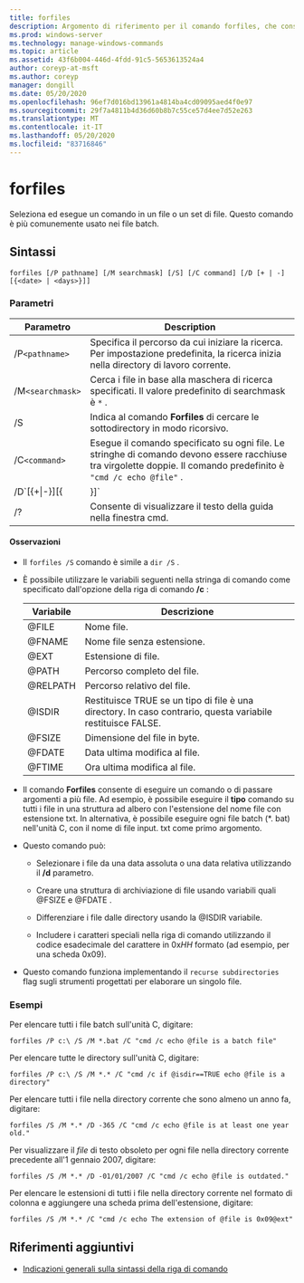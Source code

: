 ```yaml
---
title: forfiles
description: Argomento di riferimento per il comando forfiles, che consente di selezionare ed eseguire un comando in un file o un set di file.
ms.prod: windows-server
ms.technology: manage-windows-commands
ms.topic: article
ms.assetid: 43f6b004-446d-4fdd-91c5-5653613524a4
author: coreyp-at-msft
ms.author: coreyp
manager: dongill
ms.date: 05/20/2020
ms.openlocfilehash: 96ef7d016bd13961a4814ba4cd09095aed4f0e97
ms.sourcegitcommit: 29f7a4811b4d36d60b8b7c55ce57d4ee7d52e263
ms.translationtype: MT
ms.contentlocale: it-IT
ms.lasthandoff: 05/20/2020
ms.locfileid: "83716846"
---
```

# <a name="forfiles"></a>forfiles

Seleziona ed esegue un comando in un file o un set di file. Questo comando è più comunemente usato nei file batch.

## <a name="syntax"></a>Sintassi

```
forfiles [/P pathname] [/M searchmask] [/S] [/C command] [/D [+ | -] [{<date> | <days>}]]
```

### <a name="parameters"></a>Parametri

| Parametro | Description |
| --------- | ----------- |
| /P`<pathname>` | Specifica il percorso da cui iniziare la ricerca. Per impostazione predefinita, la ricerca inizia nella directory di lavoro corrente. |
| /M`<searchmask>` | Cerca i file in base alla maschera di ricerca specificati. Il valore predefinito di searchmask è `*` . |
| /S | Indica al comando **Forfiles** di cercare le sottodirectory in modo ricorsivo. |
| /C`<command>` | Esegue il comando specificato su ogni file. Le stringhe di comando devono essere racchiuse tra virgolette doppie. Il comando predefinito è `"cmd /c echo @file"` . |
| /D`[{+\|-}][{<date> | <days>}]` | Seleziona i file con una data dell'Ultima modifica nell'intervallo di tempo specificato:<ul><li>Seleziona i file con una data dell'Ultima modifica successiva o uguale a ( **+** ) o precedente o uguale a ( **-** ) la data specificata, in cui la *Data* è nel formato mm/gg/aaaa.</li><li>Seleziona i file con una data dell'Ultima modifica successiva o uguale a ( **+** ) la data corrente più il numero di giorni specificato oppure precedente o uguale a ( **-** ) la data corrente meno il numero di giorni specificato.</li><li>I valori validi per i *giorni* includono qualsiasi numero nell'intervallo compreso tra 0 e 32768. Se non viene specificato alcun segno, **+** viene usato per impostazione predefinita.</li></ul> |
| /? | Consente di visualizzare il testo della guida nella finestra cmd. |

#### <a name="remarks"></a>Osservazioni

- Il `forfiles /S` comando è simile a `dir /S` .

- È possibile utilizzare le variabili seguenti nella stringa di comando come specificato dall'opzione della riga di comando **/c** :

    | Variabile | Descrizione |
    | -------- | ----------- |
    | @FILE | Nome file. |
    | @FNAME | Nome file senza estensione. |
    | @EXT | Estensione di file. |
    | @PATH | Percorso completo del file. |
    | @RELPATH | Percorso relativo del file. |
    | @ISDIR | Restituisce TRUE se un tipo di file è una directory. In caso contrario, questa variabile restituisce FALSE. |
    | @FSIZE | Dimensione del file in byte. |
    | @FDATE | Data ultima modifica al file. |
    | @FTIME | Ora ultima modifica al file. |

- Il comando **Forfiles** consente di eseguire un comando o di passare argomenti a più file. Ad esempio, è possibile eseguire il **tipo** comando su tutti i file in una struttura ad albero con l'estensione del nome file con estensione txt. In alternativa, è possibile eseguire ogni file batch (*. bat) nell'unità C, con il nome di file input. txt come primo argomento.

- Questo comando può:

    - Selezionare i file da una data assoluta o una data relativa utilizzando il **/d** parametro.

    - Creare una struttura di archiviazione di file usando variabili quali @FSIZE e @FDATE .

    - Differenziare i file dalle directory usando la @ISDIR variabile.

    - Includere i caratteri speciali nella riga di comando utilizzando il codice esadecimale del carattere in 0x*HH* formato (ad esempio, per una scheda 0x09).

- Questo comando funziona implementando il `recurse subdirectories` flag sugli strumenti progettati per elaborare un singolo file.

### <a name="examples"></a>Esempi

Per elencare tutti i file batch sull'unità C, digitare:

```
forfiles /P c:\ /S /M *.bat /C "cmd /c echo @file is a batch file"
```

Per elencare tutte le directory sull'unità C, digitare:

```
forfiles /P c:\ /S /M *.* /C "cmd /c if @isdir==TRUE echo @file is a directory"
```

Per elencare tutti i file nella directory corrente che sono almeno un anno fa, digitare:

```
forfiles /S /M *.* /D -365 /C "cmd /c echo @file is at least one year old."
```

Per visualizzare il *file* di testo obsoleto per ogni file nella directory corrente precedente all'1 gennaio 2007, digitare:

```
forfiles /S /M *.* /D -01/01/2007 /C "cmd /c echo @file is outdated."
```

Per elencare le estensioni di tutti i file nella directory corrente nel formato di colonna e aggiungere una scheda prima dell'estensione, digitare:

```
forfiles /S /M *.* /C "cmd /c echo The extension of @file is 0x09@ext"
```

## <a name="additional-references"></a>Riferimenti aggiuntivi

- [Indicazioni generali sulla sintassi della riga di comando](command-line-syntax-key.md)
